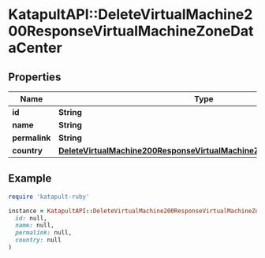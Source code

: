 # KatapultAPI::DeleteVirtualMachine200ResponseVirtualMachineZoneDataCenter

## Properties

| Name | Type | Description | Notes |
| ---- | ---- | ----------- | ----- |
| **id** | **String** |  | [optional] |
| **name** | **String** |  | [optional] |
| **permalink** | **String** |  | [optional] |
| **country** | [**DeleteVirtualMachine200ResponseVirtualMachineZoneDataCenterCountry**](DeleteVirtualMachine200ResponseVirtualMachineZoneDataCenterCountry.md) |  | [optional] |

## Example

```ruby
require 'katapult-ruby'

instance = KatapultAPI::DeleteVirtualMachine200ResponseVirtualMachineZoneDataCenter.new(
  id: null,
  name: null,
  permalink: null,
  country: null
)
```


